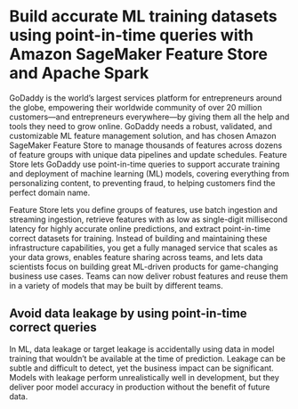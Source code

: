 
# Build accurate ML training datasets using point-in-time queries with Amazon SageMaker Feature Store and Apache Spark 

GoDaddy is the world’s largest services platform for entrepreneurs around the globe, empowering their worldwide community of over 20 million customers—and entrepreneurs everywhere—by giving them all the help and tools they need to grow online. GoDaddy needs a robust, validated, and customizable ML feature management solution, and has chosen Amazon SageMaker Feature Store to manage thousands of features across dozens of feature groups with unique data pipelines and update schedules. Feature Store lets GoDaddy use point-in-time queries to support accurate training and deployment of machine learning (ML) models, covering everything from personalizing content, to preventing fraud, to helping customers find the perfect domain name.

Feature Store lets you define groups of features, use batch ingestion and streaming ingestion, retrieve features with as low as single-digit millisecond latency for highly accurate online predictions, and extract point-in-time correct datasets for training. Instead of building and maintaining these infrastructure capabilities, you get a fully managed service that scales as your data grows, enables feature sharing across teams, and lets data scientists focus on building great ML-driven products for game-changing business use cases. Teams can now deliver robust features and reuse them in a variety of models that may be built by different teams.


## Avoid data leakage by using point-in-time correct queries

In ML, data leakage or target leakage is accidentally using data in model training that wouldn’t be available at the time of prediction. Leakage can be subtle and difficult to detect, yet the business impact can be significant. Models with leakage perform unrealistically well in development, but they deliver poor model accuracy in production without the benefit of future data.

